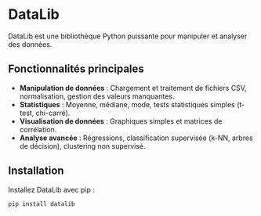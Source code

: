 # DataLib

DataLib est une bibliothèque Python puissante pour manipuler et analyser des données.

## Fonctionnalités principales
- **Manipulation de données** : Chargement et traitement de fichiers CSV, normalisation, gestion des valeurs manquantes.
- **Statistiques** : Moyenne, médiane, mode, tests statistiques simples (t-test, chi-carré).
- **Visualisation de données** : Graphiques simples et matrices de corrélation.
- **Analyse avancée** : Régressions, classification supervisée (k-NN, arbres de décision), clustering non supervisé.

## Installation
Installez DataLib avec pip :
```bash
pip install datalib
